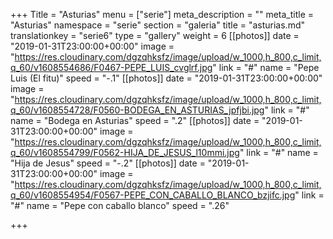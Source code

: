 +++
Title = "Asturias"
menu = ["serie"]
meta_description = ""
meta_title = "Asturias"
namespace = "serie"
section = "galeria"
title = "asturias.md"
translationkey = "serie6"
type = "gallery"
weight = 6
[[photos]]
date = "2019-01-31T23:00:00+00:00"
image = "https://res.cloudinary.com/dgzqhksfz/image/upload/w_1000,h_800,c_limit,q_60/v1608554686/F0467-PEPE_LUIS_cvglrf.jpg"
link = "#"
name = "Pepe Luis (El fitu)"
speed = "-.1"
[[photos]]
date = "2019-01-31T23:00:00+00:00"
image = "https://res.cloudinary.com/dgzqhksfz/image/upload/w_1000,h_800,c_limit,q_60/v1608554728/F0560-BODEGA_EN_ASTURIAS_jpfjbi.jpg"
link = "#"
name = "Bodega en Asturias"
speed = ".2"
[[photos]]
date = "2019-01-31T23:00:00+00:00"
image = "https://res.cloudinary.com/dgzqhksfz/image/upload/w_1000,h_800,c_limit,q_60/v1608554799/F0562-HIJA_DE_JESUS_l10mmi.jpg"
link = "#"
name = "Hija de Jesus"
speed = "-.2"
[[photos]]
date = "2019-01-31T23:00:00+00:00"
image = "https://res.cloudinary.com/dgzqhksfz/image/upload/w_1000,h_800,c_limit,q_60/v1608554954/F0567-PEPE_CON_CABALLO_BLANCO_bzjifc.jpg"
link = "#"
name = "Pepe con caballo blanco"
speed = ".26"

+++
